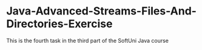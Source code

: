 # Java-Advanced-Streams-Files-And-Directories-Exercise
This is the fourth task in the third part of the SoftUni Java course
